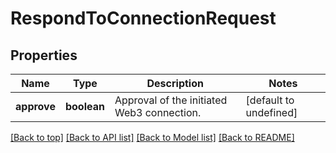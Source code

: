 # RespondToConnectionRequest

## Properties

|Name | Type | Description | Notes|
|------------ | ------------- | ------------- | -------------|
|**approve** | **boolean** | Approval of the initiated Web3 connection. | [default to undefined]|




[[Back to top]](#) [[Back to API list]](../../README.md#documentation-for-api-endpoints) [[Back to Model list]](../../README.md#documentation-for-models) [[Back to README]](../../README.md)
